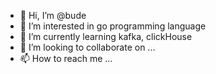 - 👋 Hi, I’m @bude
- 👀 I’m interested in go programming language
- 🌱 I’m currently learning kafka, clickHouse
- 💞️ I’m looking to collaborate on ...
- 📫 How to reach me ...

<!---
xbude/xbude is a ✨ special ✨ repository because its `README.md` (this file) appears on your GitHub profile.
You can click the Preview link to take a look at your changes.
--->
